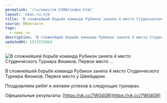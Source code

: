 ```yaml
---
permalink: '/ru/news/vk-5300/index.html'
layout: 'news.ru.njk'
title: 'В сложнейшей борьбе команда Рубикон заняла 4 место Студенческого Турнира Физиков. Первое место …'
source: ВКонтакте
tags:
  - news_ru
description: 'В сложнейшей борьбе команда Рубикон заняла 4 место Студенческого Турнира Физиков. Первое место …'
updatedAt: 1523333064
---
```

![В сложнейшей борьбе команда Рубикон заняла 4 место Студенческого Турнира Физиков. Первое место …](https://sun9-25.userapi.com/impf/c845419/v845419927/24622/OJEFYdPR0mw.jpg?size=1280x711&quality=96&sign=a6e9bbe7670b8e778c6b1fa35749dfc9&c_uniq_tag=sYNW_gpLhd408M-ZrsnqelpZNUOgbn9Wfzs_htHQh9g&type=album)

В сложнейшей борьбе команда Рубикон заняла 4 место Студенческого Турнира Физиков. Первое место у Швейцарии.

Поздравляем ребят и желаем успехов в следующих турнирах.

Официальные результаты: [https://vk.cc/7W04GR](https://vk.cc/7W04GR)
